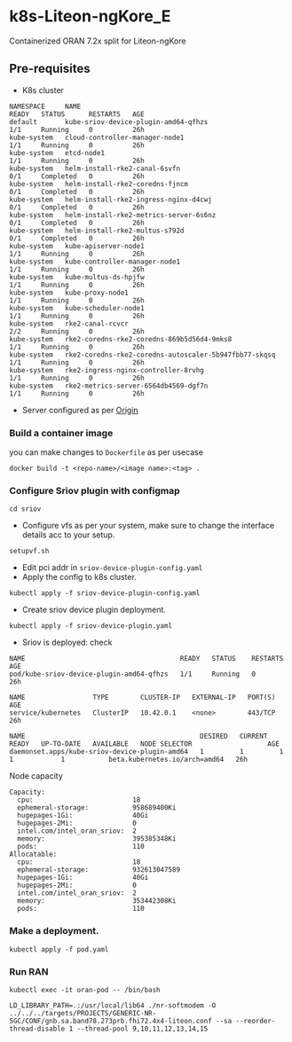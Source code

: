# k8s-Liteon-ngKore_E
Containerized ORAN 7.2x split for Liteon-ngKore

## Pre-requisites
- K8s cluster
```
NAMESPACE     NAME                                                    READY   STATUS      RESTARTS   AGE
default       kube-sriov-device-plugin-amd64-qfhzs                    1/1     Running     0          26h
kube-system   cloud-controller-manager-node1                          1/1     Running     0          26h
kube-system   etcd-node1                                              1/1     Running     0          26h
kube-system   helm-install-rke2-canal-6svfn                           0/1     Completed   0          26h
kube-system   helm-install-rke2-coredns-fjncm                         0/1     Completed   0          26h
kube-system   helm-install-rke2-ingress-nginx-d4cwj                   0/1     Completed   0          26h
kube-system   helm-install-rke2-metrics-server-6s6nz                  0/1     Completed   0          26h
kube-system   helm-install-rke2-multus-s792d                          0/1     Completed   0          26h
kube-system   kube-apiserver-node1                                    1/1     Running     0          26h
kube-system   kube-controller-manager-node1                           1/1     Running     0          26h
kube-system   kube-multus-ds-hpjfw                                    1/1     Running     0          26h
kube-system   kube-proxy-node1                                        1/1     Running     0          26h
kube-system   kube-scheduler-node1                                    1/1     Running     0          26h
kube-system   rke2-canal-rcvcr                                        2/2     Running     0          26h
kube-system   rke2-coredns-rke2-coredns-869b5d56d4-9mks8              1/1     Running     0          26h
kube-system   rke2-coredns-rke2-coredns-autoscaler-5b947fbb77-skqsq   1/1     Running     0          26h
kube-system   rke2-ingress-nginx-controller-8rvhg                     1/1     Running     0          26h
kube-system   rke2-metrics-server-6564db4569-dgf7n                    1/1     Running     0          26h
```
- Server configured as per [Origin](https://github.com/NgKore47/Liteon-ngKore_E/tree/fhi_4t_4r)

### Build a container image
you can make changes to `Dockerfile` as per usecase
```
docker build -t <repo-name>/<image name>:<tag> .
```

### Configure Sriov plugin with configmap
```
cd sriov
```
* Configure vfs as per your system, make sure to change the interface details acc to your setup.
```
setupvf.sh
```
* Edit pci addr in `sriov-device-plugin-config.yaml`
* Apply the config to k8s cluster.
```
kubectl apply -f sriov-device-plugin-config.yaml
```
* Create sriov device plugin deployment.
```
kubectl apply -f sriov-device-plugin.yaml
```
* Sriov is deployed: check
```
NAME                                       READY   STATUS    RESTARTS   AGE
pod/kube-sriov-device-plugin-amd64-qfhzs   1/1     Running   0          26h

NAME                 TYPE        CLUSTER-IP   EXTERNAL-IP   PORT(S)   AGE
service/kubernetes   ClusterIP   10.42.0.1    <none>        443/TCP   26h

NAME                                            DESIRED   CURRENT   READY   UP-TO-DATE   AVAILABLE   NODE SELECTOR                   AGE
daemonset.apps/kube-sriov-device-plugin-amd64   1         1         1       1            1           beta.kubernetes.io/arch=amd64   26h
```
Node capacity
```
Capacity:
  cpu:                         18
  ephemeral-storage:           958689400Ki
  hugepages-1Gi:               40Gi
  hugepages-2Mi:               0
  intel.com/intel_oran_sriov:  2
  memory:                      395385348Ki
  pods:                        110
Allocatable:
  cpu:                         18
  ephemeral-storage:           932613047589
  hugepages-1Gi:               40Gi
  hugepages-2Mi:               0
  intel.com/intel_oran_sriov:  2
  memory:                      353442308Ki
  pods:                        110
```

### Make a deployment.
```
kubectl apply -f pod.yaml
```

### Run RAN 
```
kubectl exec -it oran-pod -- /bin/bash
```
```
LD_LIBRARY_PATH=.:/usr/local/lib64 ./nr-softmodem -O ../../../targets/PROJECTS/GENERIC-NR-5GC/CONF/gnb.sa.band78.273prb.fhi72.4x4-liteon.conf --sa --reorder-thread-disable 1 --thread-pool 9,10,11,12,13,14,15
```
